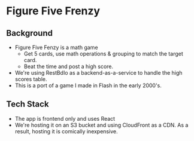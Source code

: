 # Figure Five Frenzy

## Background
- Figure Five Fenzy is a math game
    - Get 5 cards, use math operations & grouping to match the target card.
    - Beat the time and post a high score.
- We're using RestBdIo as a backend-as-a-service to handle the high scores table.
- This is a port of a game I made in Flash in the early 2000's.

## Tech Stack
- The app is frontend only and uses React
- We're hosting it on an S3 bucket and using CloudFront as a CDN. As a result, hosting it is comically inexpensive.

